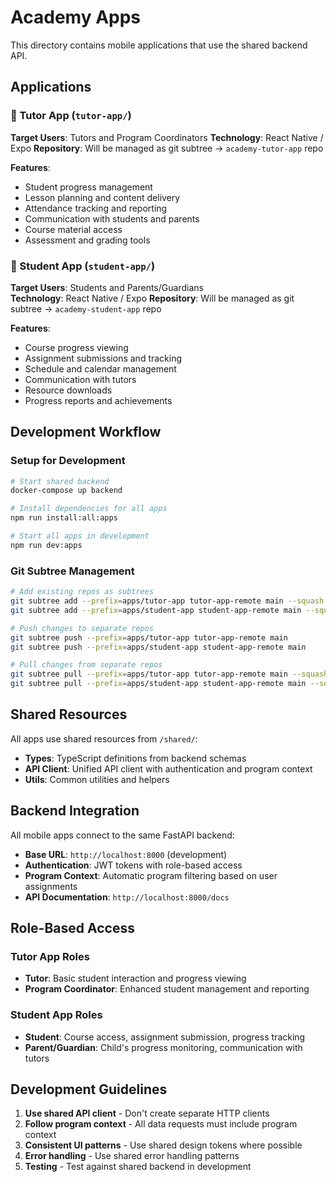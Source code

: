 # Academy Apps

This directory contains mobile applications that use the shared backend API.

## Applications

### 📱 Tutor App (`tutor-app/`)
**Target Users**: Tutors and Program Coordinators
**Technology**: React Native / Expo
**Repository**: Will be managed as git subtree → `academy-tutor-app` repo

**Features**:
- Student progress management
- Lesson planning and content delivery
- Attendance tracking and reporting
- Communication with students and parents
- Course material access
- Assessment and grading tools

### 📱 Student App (`student-app/`)
**Target Users**: Students and Parents/Guardians  
**Technology**: React Native / Expo
**Repository**: Will be managed as git subtree → `academy-student-app` repo

**Features**:
- Course progress viewing
- Assignment submissions and tracking
- Schedule and calendar management
- Communication with tutors
- Resource downloads
- Progress reports and achievements

## Development Workflow

### Setup for Development
```bash
# Start shared backend
docker-compose up backend

# Install dependencies for all apps
npm run install:all:apps

# Start all apps in development
npm run dev:apps
```

### Git Subtree Management
```bash
# Add existing repos as subtrees
git subtree add --prefix=apps/tutor-app tutor-app-remote main --squash
git subtree add --prefix=apps/student-app student-app-remote main --squash

# Push changes to separate repos
git subtree push --prefix=apps/tutor-app tutor-app-remote main
git subtree push --prefix=apps/student-app student-app-remote main

# Pull changes from separate repos
git subtree pull --prefix=apps/tutor-app tutor-app-remote main --squash
git subtree pull --prefix=apps/student-app student-app-remote main --squash
```

## Shared Resources

All apps use shared resources from `/shared/`:
- **Types**: TypeScript definitions from backend schemas
- **API Client**: Unified API client with authentication and program context
- **Utils**: Common utilities and helpers

## Backend Integration

All mobile apps connect to the same FastAPI backend:
- **Base URL**: `http://localhost:8000` (development)
- **Authentication**: JWT tokens with role-based access
- **Program Context**: Automatic program filtering based on user assignments
- **API Documentation**: `http://localhost:8000/docs`

## Role-Based Access

### Tutor App Roles
- **Tutor**: Basic student interaction and progress viewing
- **Program Coordinator**: Enhanced student management and reporting

### Student App Roles  
- **Student**: Course access, assignment submission, progress tracking
- **Parent/Guardian**: Child's progress monitoring, communication with tutors

## Development Guidelines

1. **Use shared API client** - Don't create separate HTTP clients
2. **Follow program context** - All data requests must include program context
3. **Consistent UI patterns** - Use shared design tokens where possible
4. **Error handling** - Use shared error handling patterns
5. **Testing** - Test against shared backend in development